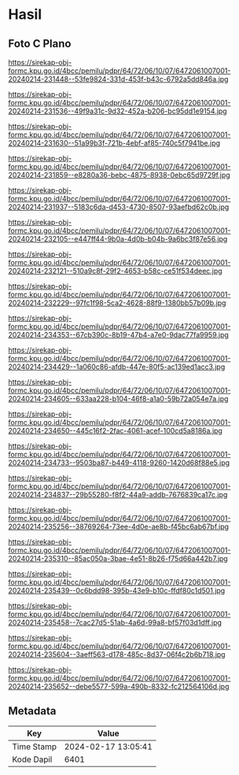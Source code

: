 # Hasil

## Foto C Plano

https://sirekap-obj-formc.kpu.go.id/4bcc/pemilu/pdpr/64/72/06/10/07/6472061007001-20240214-231448--53fe9824-331d-453f-b43c-6792a5dd846a.jpg

https://sirekap-obj-formc.kpu.go.id/4bcc/pemilu/pdpr/64/72/06/10/07/6472061007001-20240214-231536--49f9a31c-9d32-452a-b206-bc95dd1e9154.jpg

https://sirekap-obj-formc.kpu.go.id/4bcc/pemilu/pdpr/64/72/06/10/07/6472061007001-20240214-231630--51a99b3f-721b-4ebf-af85-740c5f7941be.jpg

https://sirekap-obj-formc.kpu.go.id/4bcc/pemilu/pdpr/64/72/06/10/07/6472061007001-20240214-231859--e8280a36-bebc-4875-8938-0ebc65d9729f.jpg

https://sirekap-obj-formc.kpu.go.id/4bcc/pemilu/pdpr/64/72/06/10/07/6472061007001-20240214-231937--5183c6da-d453-4730-8507-93aefbd62c0b.jpg

https://sirekap-obj-formc.kpu.go.id/4bcc/pemilu/pdpr/64/72/06/10/07/6472061007001-20240214-232105--e447ff44-9b0a-4d0b-b04b-9a6bc3f87e56.jpg

https://sirekap-obj-formc.kpu.go.id/4bcc/pemilu/pdpr/64/72/06/10/07/6472061007001-20240214-232121--510a9c8f-29f2-4653-b58c-ce51f534deec.jpg

https://sirekap-obj-formc.kpu.go.id/4bcc/pemilu/pdpr/64/72/06/10/07/6472061007001-20240214-232229--97fc1f98-5ca2-4628-88f9-1380bb57b09b.jpg

https://sirekap-obj-formc.kpu.go.id/4bcc/pemilu/pdpr/64/72/06/10/07/6472061007001-20240214-234353--67cb390c-8b19-47b4-a7e0-9dac77fa9959.jpg

https://sirekap-obj-formc.kpu.go.id/4bcc/pemilu/pdpr/64/72/06/10/07/6472061007001-20240214-234429--1a060c86-afdb-447e-80f5-ac139ed1acc3.jpg

https://sirekap-obj-formc.kpu.go.id/4bcc/pemilu/pdpr/64/72/06/10/07/6472061007001-20240214-234605--633aa228-b104-46f8-a1a0-59b72a054e7a.jpg

https://sirekap-obj-formc.kpu.go.id/4bcc/pemilu/pdpr/64/72/06/10/07/6472061007001-20240214-234650--445c16f2-2fac-4061-acef-100cd5a8186a.jpg

https://sirekap-obj-formc.kpu.go.id/4bcc/pemilu/pdpr/64/72/06/10/07/6472061007001-20240214-234733--9503ba87-b449-4118-9260-1420d68f88e5.jpg

https://sirekap-obj-formc.kpu.go.id/4bcc/pemilu/pdpr/64/72/06/10/07/6472061007001-20240214-234837--29b55280-f8f2-44a9-addb-7676839ca17c.jpg

https://sirekap-obj-formc.kpu.go.id/4bcc/pemilu/pdpr/64/72/06/10/07/6472061007001-20240214-235256--38769264-73ee-4d0e-ae8b-f45bc6ab67bf.jpg

https://sirekap-obj-formc.kpu.go.id/4bcc/pemilu/pdpr/64/72/06/10/07/6472061007001-20240214-235310--85ac050a-3bae-4e51-8b26-f75d66a442b7.jpg

https://sirekap-obj-formc.kpu.go.id/4bcc/pemilu/pdpr/64/72/06/10/07/6472061007001-20240214-235439--0c6bdd98-395b-43e9-b10c-ffdf80c1d501.jpg

https://sirekap-obj-formc.kpu.go.id/4bcc/pemilu/pdpr/64/72/06/10/07/6472061007001-20240214-235458--7cac27d5-51ab-4a6d-99a8-bf57f03d1dff.jpg

https://sirekap-obj-formc.kpu.go.id/4bcc/pemilu/pdpr/64/72/06/10/07/6472061007001-20240214-235604--3aeff563-d178-485c-8d37-06f4c2b6b718.jpg

https://sirekap-obj-formc.kpu.go.id/4bcc/pemilu/pdpr/64/72/06/10/07/6472061007001-20240214-235652--debe5577-599a-490b-8332-fc212564106d.jpg


## Metadata

| Key        | Value               |
| ---------- | ------------------- |
| Time Stamp | 2024-02-17 13:05:41 |
| Kode Dapil | 6401                |



